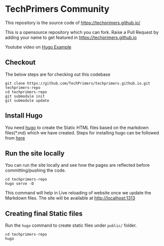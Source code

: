 # TechPrimers Community

This repository is the source code of https://techprimers.github.io/

This is a opensource repository which you can fork.
Raise a Pull Request by adding your name to get featured in https://techprimers.github.io

Youtube video on [Hugo Example](https://www.youtube.com/watch?v=yjdJGhV6gbg)

## Checkout
The below steps are for checking out this codebase
```
git clone https://github.com/TechPrimers/techprimers.github.io.git techprimers-repo
cd techprimers-repo
git submodule init
git submodule update
```

## Install Hugo
You need [hugo](https://gohugo.io/) to create the Static HTML files based on the markdown files(*.md) which we have created.
Steps for installing hugo can be followed from [here](https://gohugo.io/getting-started/installing/)

## Run the site locally
You can run the site locally and see how the pages are reflected before committing/pushing the code.
```
cd techprimers-repo
hugo serve -D
```
This command will help in Live reloading of website once we update the Markdown files.
The site will be available at [http://localhost:1313](http://localhost:1313)

## Creating final Static files
Run the `hugo` command to create static files under `public/` folder.
```
cd techprimers-repo
hugo
```
